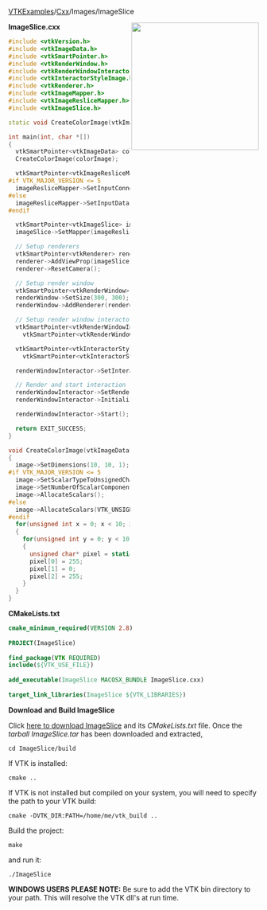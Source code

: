 [VTKExamples](/home/)/[Cxx](/Cxx)/Images/ImageSlice

<img align="right" src="https://github.com/lorensen/VTKExamples/blob/gh-pages/Testing/Baseline/Images/TestImageSlice.png?raw=true" width="256" />

**ImageSlice.cxx**
```c++
#include <vtkVersion.h>
#include <vtkImageData.h>
#include <vtkSmartPointer.h>
#include <vtkRenderWindow.h>
#include <vtkRenderWindowInteractor.h>
#include <vtkInteractorStyleImage.h>
#include <vtkRenderer.h>
#include <vtkImageMapper.h>
#include <vtkImageResliceMapper.h>
#include <vtkImageSlice.h>

static void CreateColorImage(vtkImageData*);

int main(int, char *[])
{
  vtkSmartPointer<vtkImageData> colorImage = vtkSmartPointer<vtkImageData>::New();
  CreateColorImage(colorImage);

  vtkSmartPointer<vtkImageResliceMapper> imageResliceMapper = vtkSmartPointer<vtkImageResliceMapper>::New();
#if VTK_MAJOR_VERSION <= 5
  imageResliceMapper->SetInputConnection(colorImage->GetProducerPort());
#else
  imageResliceMapper->SetInputData(colorImage);
#endif

  vtkSmartPointer<vtkImageSlice> imageSlice = vtkSmartPointer<vtkImageSlice>::New();
  imageSlice->SetMapper(imageResliceMapper);

  // Setup renderers
  vtkSmartPointer<vtkRenderer> renderer = vtkSmartPointer<vtkRenderer>::New();
  renderer->AddViewProp(imageSlice);
  renderer->ResetCamera();

  // Setup render window
  vtkSmartPointer<vtkRenderWindow> renderWindow = vtkSmartPointer<vtkRenderWindow>::New();
  renderWindow->SetSize(300, 300);
  renderWindow->AddRenderer(renderer);

  // Setup render window interactor
  vtkSmartPointer<vtkRenderWindowInteractor> renderWindowInteractor =
    vtkSmartPointer<vtkRenderWindowInteractor>::New();

  vtkSmartPointer<vtkInteractorStyleImage> style =
    vtkSmartPointer<vtkInteractorStyleImage>::New();

  renderWindowInteractor->SetInteractorStyle(style);

  // Render and start interaction
  renderWindowInteractor->SetRenderWindow(renderWindow);
  renderWindowInteractor->Initialize();

  renderWindowInteractor->Start();

  return EXIT_SUCCESS;
}

void CreateColorImage(vtkImageData* image)
{
  image->SetDimensions(10, 10, 1);
#if VTK_MAJOR_VERSION <= 5
  image->SetScalarTypeToUnsignedChar();
  image->SetNumberOfScalarComponents(3);
  image->AllocateScalars();
#else
  image->AllocateScalars(VTK_UNSIGNED_CHAR,3);
#endif
  for(unsigned int x = 0; x < 10; x++)
  {
    for(unsigned int y = 0; y < 10; y++)
    {
      unsigned char* pixel = static_cast<unsigned char*>(image->GetScalarPointer(x,y,0));
      pixel[0] = 255;
      pixel[1] = 0;
      pixel[2] = 255;
    }
  }
}
```
**CMakeLists.txt**
```cmake
cmake_minimum_required(VERSION 2.8)
 
PROJECT(ImageSlice)
 
find_package(VTK REQUIRED)
include(${VTK_USE_FILE})
 
add_executable(ImageSlice MACOSX_BUNDLE ImageSlice.cxx)
 
target_link_libraries(ImageSlice ${VTK_LIBRARIES})
```

**Download and Build ImageSlice**

Click [here to download ImageSlice](https://github.com/lorensen/VTKWikiExamplesTarballs/raw/master/ImageSlice.tar) and its *CMakeLists.txt* file.
Once the *tarball ImageSlice.tar* has been downloaded and extracted,
```
cd ImageSlice/build 
```
If VTK is installed:
```
cmake ..
```
If VTK is not installed but compiled on your system, you will need to specify the path to your VTK build:
```
cmake -DVTK_DIR:PATH=/home/me/vtk_build ..
```
Build the project:
```
make
```
and run it:
```
./ImageSlice
```
**WINDOWS USERS PLEASE NOTE:** Be sure to add the VTK bin directory to your path. This will resolve the VTK dll's at run time.

